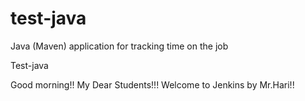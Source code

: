 # test-java
Java (Maven) application for tracking time on the job

Test-java

Good morning!! My Dear Students!!! Welcome to Jenkins by Mr.Hari!!
